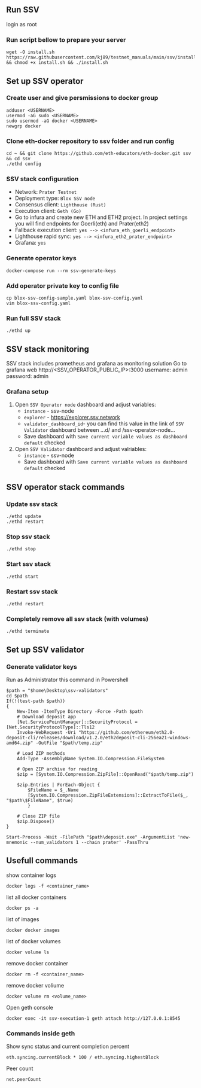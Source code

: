## Run SSV

login as root

### Run script bellow to prepare your server
```
wget -O install.sh https://raw.githubusercontent.com/kj89/testnet_manuals/main/ssv/install.sh && chmod +x install.sh && ./install.sh
```

## Set up SSV operator
### Create user and give persmissions to docker group
```
adduser <USERNAME>
usermod -aG sudo <USERNAME>
sudo usermod -aG docker <USERNAME>
newgrp docker
```

### Clone eth-docker repository to ssv folder and run config
```
cd ~ && git clone https://github.com/eth-educators/eth-docker.git ssv && cd ssv
./ethd config
```

### SSV stack configuration
* Network: `Prater Testnet`
* Deployment type: `Blox SSV node`
* Consensus client: `Lighthouse (Rust)`
* Execution client: `Geth (Go)`
* Go to infura and create new ETH and ETH2 project. In project settings you will find endpoints for Goerli(eth) and Prater(eth2)
* Fallback execution client: `yes --> <infura_eth_goerli_endpoint>`
* Lighthouse rapid sync: `yes --> <infura_eth2_prater_endpoint>`
* Grafana: `yes`

### Generate operator keys
```
docker-compose run --rm ssv-generate-keys
```

### Add operator private key to config file
```
cp blox-ssv-config-sample.yaml blox-ssv-config.yaml
vim blox-ssv-config.yaml
```

### Run full SSV stack
```
./ethd up
```

## SSV stack monitoring
SSV stack includes prometheus and grafana as monitoring solution
Go to grafana web http://<SSV_OPERATOR_PUBLIC_IP>:3000
username: admin
password: admin

### Grafana setup
1. Open `SSV Operator node` dashboard and adjust variables:
    * `instance` - ssv-node
	* `explorer` - https://explorer.ssv.network
	* `validator_dashboard_id`- you can find this value in the link of `SSV Validator` dashboard between ...d/ and /ssv-operator-node...
	* Save dashboard with `Save current variable values as dashboard default` checked
2. Open `SSV Validator` dashboard and adjust valriables:
	* `instance` - ssv-node
	* Save dashboard with `Save current variable values as dashboard default` checked

## SSV operator stack commands
### Update ssv stack
```
./ethd update
./ethd restart
```

### Stop ssv stack
```
./ethd stop
```

### Start ssv stack
```
./ethd start
```

### Restart ssv stack
```
./ethd restart
```

### Completely remove all ssv stack (with volumes)
```
./ethd terminate
```

## Set up SSV validator
### Generate validator keys
Run as Administrator this command in Powershell
```
$path = "$home\Desktop\ssv-validators"
cd $path
If(!(test-path $path))
{
    New-Item -ItemType Directory -Force -Path $path
	# Download deposit app
	[Net.ServicePointManager]::SecurityProtocol = [Net.SecurityProtocolType]::Tls12
	Invoke-WebRequest -Uri "https://github.com/ethereum/eth2.0-deposit-cli/releases/download/v1.2.0/eth2deposit-cli-256ea21-windows-amd64.zip" -OutFile "$path/temp.zip"

	# Load ZIP methods
	Add-Type -AssemblyName System.IO.Compression.FileSystem

	# Open ZIP archive for reading
	$zip = [System.IO.Compression.ZipFile]::OpenRead("$path/temp.zip")

	$zip.Entries | ForEach-Object { 
		$FileName = $_.Name
		[System.IO.Compression.ZipFileExtensions]::ExtractToFile($_, "$path\$FileName", $true)
		}

	# Close ZIP file
	$zip.Dispose()
}

Start-Process -Wait -FilePath "$path\deposit.exe" -ArgumentList 'new-mnemonic --num_validators 1 --chain prater' -PassThru
```

## Usefull commands
show container logs
```
docker logs -f <container_name>
```

list all docker containers
```
docker ps -a
```

list of images
```
docker docker images
```

list of docker volumes
```
docker volume ls
```

remove docker container
```
docker rm -f <container_name>
```

remove docker voliume
```
docker volume rm <volume_name>
```

Open geth console
```
docker exec -it ssv-execution-1 geth attach http://127.0.0.1:8545
```

### Commands inside geth
Show sync status and current completion percent
```
eth.syncing.currentBlock * 100 / eth.syncing.highestBlock
```

Peer count
```
net.peerCount
```
